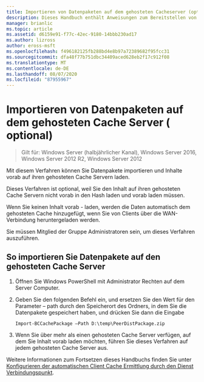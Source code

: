 ```yaml
---
title: Importieren von Datenpaketen auf dem gehosteten Cacheserver (optional)
description: Dieses Handbuch enthält Anweisungen zum Bereitstellen von BranchCache im Modus "gehosteter Cache" auf Computern unter Windows Server 2016 und Windows 10.
manager: brianlic
ms.topic: article
ms.assetid: d6159e91-f77c-42ec-9180-14bbb230ad17
ms.author: lizross
author: eross-msft
ms.openlocfilehash: f496182125fb288bd4e8b97a72389682f95fcc31
ms.sourcegitcommit: dfa48f77b751dbc34409aced628eb2f17c912f08
ms.translationtype: MT
ms.contentlocale: de-DE
ms.lasthandoff: 08/07/2020
ms.locfileid: "87955967"
---
```

# <a name="import-data-packages-on-the-hosted-cache-server-optional"></a>Importieren von Datenpaketen auf dem gehosteten Cache Server \( optional\)

>Gilt für: Windows Server (halbjährlicher Kanal), Windows Server 2016, Windows Server 2012 R2, Windows Server 2012

Mit diesem Verfahren können Sie Datenpakete importieren und Inhalte vorab auf ihren gehosteten Cache Servern laden.

Dieses Verfahren ist optional, weil Sie den Inhalt auf ihren gehosteten Cache Servern nicht vorab in den Hash laden und vorab laden müssen.

Wenn Sie keinen Inhalt vorab \- laden, werden die Daten automatisch dem gehosteten Cache hinzugefügt, wenn Sie von Clients über die WAN-Verbindung heruntergeladen werden.

Sie müssen Mitglied der Gruppe Administratoren sein, um dieses Verfahren auszuführen.

## <a name="to-import-data-packages-on-the-hosted-cache-server"></a>So importieren Sie Datenpakete auf den gehosteten Cache Server

1. Öffnen Sie Windows PowerShell mit Administrator Rechten auf dem Server Computer.

2. Geben Sie den folgenden Befehl ein, und ersetzen Sie den Wert für den Parameter – path durch den Speicherort des Ordners, in dem Sie die Datenpakete gespeichert haben, und drücken Sie dann die Eingabe

    ```
    Import-BCCachePackage –Path D:\temp\PeerDistPackage.zip
    ```

3. Wenn Sie über mehr als einen gehosteten Cache Server verfügen, auf dem Sie Inhalt vorab laden möchten, führen Sie dieses Verfahren auf jedem gehosteten Cache Server aus.

Weitere Informationen zum Fortsetzen dieses Handbuchs finden Sie unter [Konfigurieren der automatischen Client Cache Ermittlung durch den Dienst Verbindungspunkt](10-Bc-Client-By-Scp.md).
